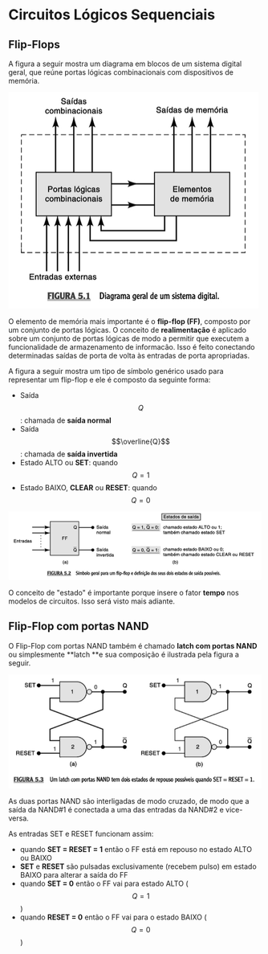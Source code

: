 # Circuitos Lógicos Sequenciais

## Flip-Flops

A figura a seguir mostra um diagrama em blocos de um sistema digital geral, que reúne portas lógicas combinacionais com dispositivos de memória.

![](/assets/diagrama-geral-sistema-digital.png)

O elemento de memória mais importante é o **flip-flop \(FF\)**, composto por um conjunto de portas lógicas. O conceito de **realimentação** é aplicado sobre um conjunto de portas lógicas de modo a permitir que executem a funcionalidade de armazenamento de informacão. Isso é feito conectando determinadas saídas de porta de volta às entradas de porta apropriadas.

A figura a seguir mostra um tipo de símbolo genérico usado para representar um flip-flop e ele é composto da seguinte forma:

* Saída $$Q$$: chamada de **saída normal**
* Saída $$\overline{Q}$$: chamada de **saída invertida**
* Estado ALTO ou **SET**: quando $$Q=1$$
* Estado BAIXO, **CLEAR** ou **RESET**: quando $$Q=0$$    

![](/assets/flip-flop-simbolo-geral.png)

O conceito de "estado" é importante porque insere o fator **tempo** nos modelos de circuitos. Isso será visto mais adiante.

## Flip-Flop com portas NAND

O Flip-Flop com portas NAND também é chamado **latch com portas NAND** ou simplesmente **latch **e sua composição é ilustrada pela figura a seguir.

![](/assets/ff-com-portas-nand.png)

As duas portas NAND são interligadas de modo cruzado, de modo que a saída da NAND\#1 é conectada a uma das entradas da NAND\#2 e vice-versa.

As entradas SET e RESET funcionam assim:

* quando **SET = RESET = 1** então o FF está em repouso no estado ALTO ou BAIXO
* **SET** e **RESET** são pulsadas exclusivamente \(recebem pulso\) em estado BAIXO para alterar a saída do FF
* quando **SET = 0** então o FF vai para estado ALTO \($$Q=1$$\)
* quando **RESET = 0** então o FF vai para o estado BAIXO \($$Q=0$$\)



